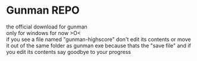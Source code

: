 # Gunman REPO

the official download for gunman  
only for windows for now >O<  
if you see a file named "gunman-highscore" don't edit its contents or move it out of the same folder as gunman exe because thats the "save file" and if you edit its contents
say goodbye to your progress
